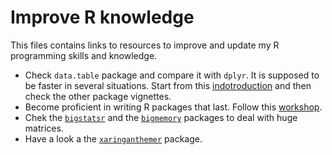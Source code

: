 # Improve R knowledge

This files contains links to resources to improve and update my R programming skills and knowledge.

- Check `data.table` package and compare it with `dplyr`. It is supposed to be faster in several situations. Start from this [indotroduction](https://cran.r-project.org/web/packages/data.table/vignettes/datatable-intro.html) and then check the other package vignettes.
- Become proficient in writing R packages that last. Follow this [workshop](https://github.com/ColinFay/erum2018).
- Chek the [`bigstatsr`](https://github.com/privefl/bigstatsr) and the [`bigmemory`](https://cran.r-project.org/web/packages/bigmemory/index.html) packages to deal with huge matrices.
- Have a look a the [`xaringanthemer`](https://pkg.garrickadenbuie.com/xaringanthemer/) package. 
